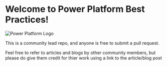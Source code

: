 # Welcome to Power Platform Best Practices!

![Power Platform Logo](https://th.bing.com/th?id=OIP.BI_baSPa3TEBstjj-gEJQQHaJM&w=224&h=278&c=8&rs=1&qlt=90&o=6&dpr=1.3&pid=3.1&rm=2)

This is a community lead repo, and anyone is free to submit a pull request.

Feel free to refer to articles and blogs by other community members, but please do give them credit for thier work using a link to the article/blog post

